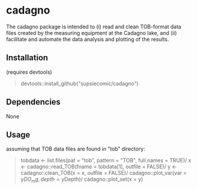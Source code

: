 # cadagno
The cadagno package is intended to (i) read and clean TOB-format data files created by the measuring equipment at the Cadagno lake, and (ii) facilitate and automate the data analysis and plotting of the results.

## Installation
(requires devtools)
> devtools::install_github("supsiecomic/cadagno")

## Dependencies
None

## Usage
assuming that TOB data files are found in "tob" directory:
>tobdata <- list.files(pat = "tob", pattern = "TOB", full.names = TRUE)/
>x <- cadagno::read_TOB(fname = tobdata[1], outfile = FALSE)/
>y <- cadagno::clean_TOB(x = x, outfile = FALSE)/
>cadagno::plot_var(var = y$DO_mg, depth = y$Depth)/
>cadagno::plot_set(x = y)
